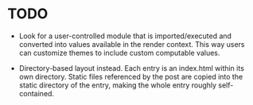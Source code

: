 # TODO

* Look for a user-controlled module that is imported/executed and
  converted into values available in the render context. This way
  users can customize themes to include custom computable values.

* Directory-based layout instead. Each entry is an index.html within
  its own directory. Static files referenced by the post are copied
  into the static directory of the entry, making the whole entry
  roughly self-contained.
